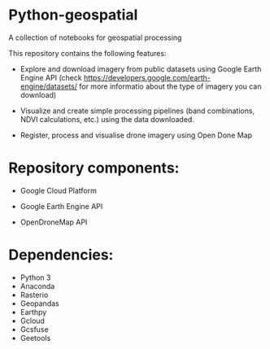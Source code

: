 # Python-geospatial
A collection of notebooks for geospatial processing

This repository contains the following features:

* Explore and download imagery from public datasets using Google Earth Engine API (check https://developers.google.com/earth-engine/datasets/ for more informatio about the type of imagery you can download)

* Visualize and create simple processing pipelines (band combinations, NDVI calculations, etc.) using the data downloaded.

* Register, process and visualise drone imagery using Open Done Map

# Repository components:

* Google Cloud Platform

* Google Earth Engine API

* OpenDroneMap API

# Dependencies:

* Python 3
* Anaconda
* Rasterio
* Geopandas
* Earthpy
* Gcloud
* Gcsfuse
* Geetools


